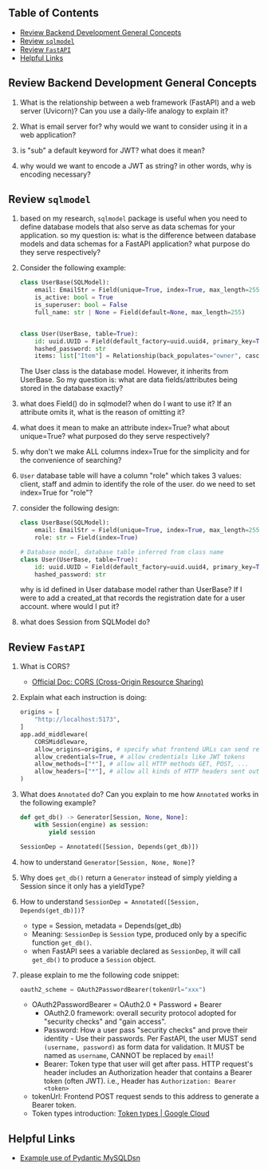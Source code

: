 ## Table of Contents
- [Review Backend Development General Concepts](#review-backend-development-general-concepts)
- [Review `sqlmodel`](#review-sqlmodel)
- [Review `FastAPI`](#review-fastapi)
- [Helpful Links](#helpful-links)
## Review Backend Development General Concepts
1. What is the relationship between a web framework (FastAPI) and a web server (Uvicorn)? Can you use a daily-life analogy to explain it?

2. What is email server for? why would we want to consider using it in a web application?

3. is "sub" a default keyword for JWT? what does it mean?

4. why would we want to encode a JWT as string? in other words, why is encoding necessary?



## Review `sqlmodel`
1. based on my research, `sqlmodel` package is useful when you need to define database models that also serve as data schemas for your application. so my question is: what is the difference between database models and data schemas for a FastAPI application? what purpose do they serve respectively?

2. Consider the following example:
    ```python
    class UserBase(SQLModel):
        email: EmailStr = Field(unique=True, index=True, max_length=255)
        is_active: bool = True
        is_superuser: bool = False
        full_name: str | None = Field(default=None, max_length=255)


    class User(UserBase, table=True):
        id: uuid.UUID = Field(default_factory=uuid.uuid4, primary_key=True)
        hashed_password: str
        items: list["Item"] = Relationship(back_populates="owner", cascade_delete=True)
    ```
    The User class is the database model. However, it inherits from UserBase. So my question is: what are data fields/attributes being stored in the database exactly?

3. what does Field() do in sqlmodel? when do I want to use it? If an attribute omits it, what is the reason of omitting it?

4. what does it mean to make an attribute index=True? what about unique=True? what purposed do they serve respectively?

5. why don't we make ALL columns index=True for the simplicity and for the convenience of searching?

6. `User` database table will have a column "role" which takes 3 values: client, staff and admin to identify the role of the user. do we need to set index=True for "role"?

7. consider the following design:
    ```python
    class UserBase(SQLModel):
        email: EmailStr = Field(unique=True, index=True, max_length=255)
        role: str = Field(index=True)

    # Database model, database table inferred from class name
    class User(UserBase, table=True):
        id: uuid.UUID = Field(default_factory=uuid.uuid4, primary_key=True)
        hashed_password: str
    ```
    why is id defined in User database model rather than UserBase? If I were to add a created_at that records the registration date for a user account. where would I put it?

8. what does Session from SQLModel do?



## Review `FastAPI`
1. What is CORS?
    - [Official Doc: CORS (Cross-Origin Resource Sharing)](https://fastapi.tiangolo.com/tutorial/cors/)

2. Explain what each instruction is doing:
    ```python
    origins = [
        "http://localhost:5173", 
    ]
    app.add_middleware(
        CORSMiddleware,
        allow_origins=origins, # specify what frontend URLs can send requests to backend
        allow_credentials=True, # allow credentials like JWT tokens
        allow_methods=["*"], # allow all HTTP methods GET, POST, ...
        allow_headers=["*"], # allow all kinds of HTTP headers sent out in requests
    )
    ```

3. What does `Annotated` do? Can you explain to me how `Annotated` works in the following example?
    ```python
    def get_db() -> Generator[Session, None, None]:
        with Session(engine) as session:
            yield session

    SessionDep = Annotated([Session, Depends(get_db)])
    ```

4. how to understand `Generator[Session, None, None]`?

5. Why does `get_db()` return a `Generator` instead of simply yielding a Session since it only has a yieldType?

6. How to understand `SessionDep = Annotated([Session, Depends(get_db)])`?
    - type = Session, metadata = Depends(get_db)
    - Meaning: `SessionDep` is `Session` type, produced only by a specific function `get_db()`.
    - when FastAPI sees a variable declared as `SessionDep`, it will call `get_db()` to produce a `Session` object.

7. please explain to me the following code snippet:
    ```python
    oauth2_scheme = OAuth2PasswordBearer(tokenUrl="xxx")
    ```
    - OAuth2PasswordBearer = OAuth2.0 + Password + Bearer
        - OAuth2.0 framework: overall security protocol adopted for "security checks" and "gain access".
        - Password: How a user pass "security checks" and prove their identity - Use their passwords. Per FastAPI, the user MUST send `(username, password)` as form data for validation. It MUST be named as `username`, CANNOT be replaced by `email`!
        - Bearer: Token type that user will get after pass. HTTP request's header includes an Authorization header that contains a Bearer token (often JWT). i.e., Header has `Authorization: Bearer <token>`
    - tokenUrl: Frontend POST request sends to this address to generate a Bearer token.
    - Token types introduction: [Token types | Google Cloud](https://cloud.google.com/docs/authentication/token-types)





## Helpful Links
- [Example use of Pydantic MySQLDsn](https://github.com/pydantic/pydantic/pull/4990)